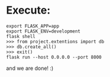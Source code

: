 # Execute:

    export FLASK_APP=app
    export FLASK_ENV=development
    flask shell
    >>> from project.extentions import db
    >>> db.create_all()
    >>> exit()
    flask run --host 0.0.0.0 --port 8000
    
and we are done! :)